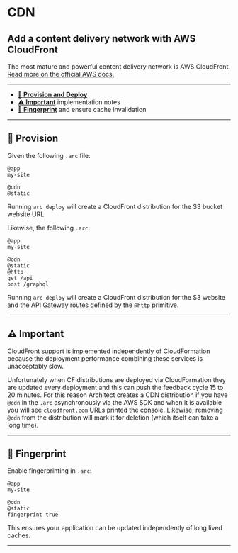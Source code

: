 # CDN
## Add a content delivery network with AWS CloudFront

The most mature and powerful content delivery network is AWS CloudFront. [Read more on the official AWS docs.](https://aws.amazon.com/cloudfront/features/?nc=sn&loc=2)

---

- <a href=#provision><b>🌾 Provision and Deploy</b></a>  
- <a href=#important><b>⚠️ Important</b></a> implementation notes
- <a href=#fingerprint><b>🔎 Fingerprint</b></a> and ensure cache invalidation 

---

<h2 id=provision>🌾 Provision</h2>

Given the following `.arc` file:

```arc
@app
my-site

@cdn
@static
```

Running `arc deploy` will create a CloudFront distribution for the S3 bucket website URL.

Likewise, the following `.arc`:

```arc
@app
my-site

@cdn
@static
@http
get /api
post /graphql
```

Running `arc deploy` will create a CloudFront distribution for the S3 website and the API Gateway routes defined by the `@http` primitive.

---

<h2 id=important>⚠️ Important</h2>

CloudFront support is implemented independently of CloudFormation because the deployment performance combining these services is unacceptably slow. 

Unfortunately when CF distributions are deployed via CloudFormation they are updated every deployment and this can push the feedback cycle 15 to 20 minutes. For this reason Architect creates a CDN distribution if you have `@cdn` in the `.arc` asynchronously via the AWS SDK and when it is available you will see `cloudfront.com` URLs printed the console. Likewise, removing `@cdn` from the distribution will mark it for deletion (which itself can take a long time). 

---

<h2 id=fingerprint>🔎 Fingerprint</h2>

Enable fingerprinting in `.arc`:

```arc
@app
my-site

@cdn
@static
fingerprint true

```

This ensures your application can be updated independently of long lived caches.

---
